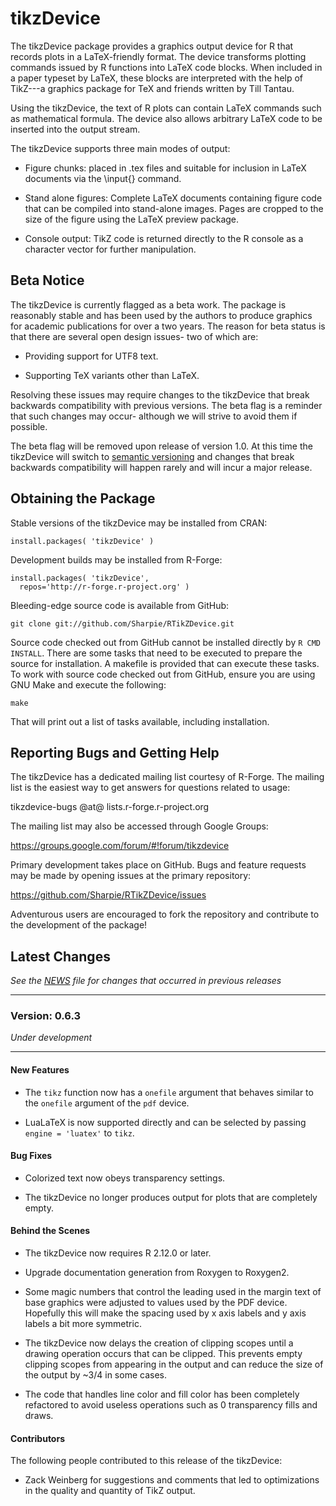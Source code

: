 tikzDevice
==========

The tikzDevice package provides a graphics output device for R that records
plots in a LaTeX-friendly format. The device transforms plotting commands
issued by R functions into LaTeX code blocks. When included in a paper typeset
by LaTeX, these blocks are interpreted with the help of TikZ---a graphics
package for TeX and friends written by Till Tantau.

Using the tikzDevice, the text of R plots can contain LaTeX commands such as
mathematical formula. The device also allows arbitrary LaTeX code to be
inserted into the output stream.

The tikzDevice supports three main modes of output:

  - Figure chunks: placed in .tex files and suitable for inclusion in LaTeX
    documents via the \input{} command.

  - Stand alone figures: Complete LaTeX documents containing figure code that
    can be compiled into stand-alone images. Pages are cropped to the size of
    the figure using the LaTeX preview package.

  - Console output: TikZ code is returned directly to the R console as a
    character vector for further manipulation.


Beta Notice
-----------

The tikzDevice is currently flagged as a beta work.  The package is reasonably
stable and has been used by the authors to produce graphics for academic
publications for over a two years. The reason for beta status is that there are
several open design issues- two of which are:

  - Providing support for UTF8 text.

  - Supporting TeX variants other than LaTeX.

Resolving these issues may require changes to the tikzDevice that break
backwards compatibility with previous versions.  The beta flag is a reminder
that such changes may occur- although we will strive to avoid them if possible.

The beta flag will be removed upon release of version 1.0. At this time the
tikzDevice will switch to [semantic versioning][1] and changes that
break backwards compatibility will happen rarely and will incur a major release.

  [1]: http://www.semver.org


Obtaining the Package
---------------------

Stable versions of the tikzDevice may be installed from CRAN:

    install.packages( 'tikzDevice' )

Development builds may be installed from R-Forge:

    install.packages( 'tikzDevice',
      repos='http://r-forge.r-project.org' )

Bleeding-edge source code is available from GitHub:

    git clone git://github.com/Sharpie/RTikZDevice.git

Source code checked out from GitHub cannot be installed directly by
`R CMD INSTALL`. There are some tasks that need to be executed to prepare the
source for installation. A makefile is provided that can execute these tasks.
To work with source code checked out from GitHub, ensure you are using GNU Make
and execute the following:

    make

That will print out a list of tasks available, including installation.


Reporting Bugs and Getting Help
-------------------------------

The tikzDevice has a dedicated mailing list courtesy of R-Forge.  The
mailing list is the easiest way to get answers for questions related
to usage:

  tikzdevice-bugs @at@ lists.r-forge.r-project.org

The mailing list may also be accessed through Google Groups:

  https://groups.google.com/forum/#!forum/tikzdevice


Primary development takes place on GitHub.  Bugs and feature requests
may be made by opening issues at the primary repository:

  https://github.com/Sharpie/RTikZDevice/issues

Adventurous users are encouraged to fork the repository and contribute
to the development of the package!


Latest Changes
--------------
*See the [NEWS][2] file for changes that occurred in previous releases*

  [2]:https://github.com/Sharpie/RTikZDevice/blob/master/NEWS.md


---

### Version: 0.6.3
*Under development*

---

#### New Features

  - The `tikz` function now has a `onefile` argument that behaves similar to
    the `onefile` argument of the `pdf` device.

  - LuaLaTeX is now supported directly and can be selected by passing
    `engine = 'luatex'` to `tikz`.

#### Bug Fixes

  - Colorized text now obeys transparency settings.

  - The tikzDevice no longer produces output for plots that are completely
    empty.

#### Behind the Scenes

  - The tikzDevice now requires R 2.12.0 or later.

  - Upgrade documentation generation from Roxygen to Roxygen2.

  - Some magic numbers that control the leading used in the margin text of base
    graphics were adjusted to values used by the PDF device. Hopefully this
    will make the spacing used by x axis labels and y axis labels a bit more
    symmetric.

  - The tikzDevice now delays the creation of clipping scopes until a drawing
    operation occurs that can be clipped. This prevents empty clipping scopes
    from appearing in the output and can reduce the size of the output by ~3/4
    in some cases.

  - The code that handles line color and fill color has been completely
    refactored to avoid useless operations such as 0 transparency fills and
    draws.

#### Contributors
The following people contributed to this release of the tikzDevice:

  - Zack Weinberg for suggestions and comments that led to optimizations in the
    quality and quantity of TikZ output.
